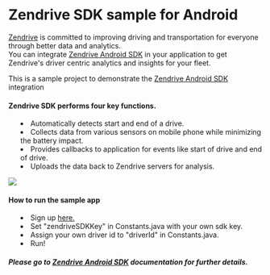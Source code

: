 # Zendrive SDK sample for Android
<a href="http://www.zendrive.com">Zendrive</a> is committed to improving driving and transportation for everyone through better data and analytics.
<br/>
You can integrate <a href="https://www.zendrive.com/developers/docs/android">Zendrive Android SDK</a> in your application to get Zendrive's driver centric analytics and insights for your fleet.
<p>This is a sample project to demonstrate the <a href="https://www.zendrive.com/developers/docs/android">Zendrive Android SDK</a> integration</p>

<h4>Zendrive SDK performs four key functions.</h4>
<ul style="list-style-position: inside">
<li> Automatically detects start and end of a drive.</li>
<li> Collects data from various sensors on mobile phone while minimizing the battery impact.</li>
<li> Provides callbacks to application for events like start of drive and end of drive.</li>
<li> Uploads the data back to Zendrive servers for analysis. </li>
</ul>

<p class="center">
<img src="https://www.zendrive.com/static/img/developers/dev_intro_1.png" />

<h4>How to run the sample app</h4>
<ul style="list-style-position: inside">
<li> Sign up <a href="https://www.zendrive.com/login">here.</a></li>
<li> Set "zendriveSDKKey" in Constants.java with your own sdk key.</li>
<li> Assign your own driver id to "driverId" in Constants.java.</li>
<li> Run!</li>
</ul>

<h5>Please go to <a href="https://www.zendrive.com/developers/docs/android">Zendrive Android SDK</a> documentation for further details.</h5>
<br/>
<br/>
<br/>
